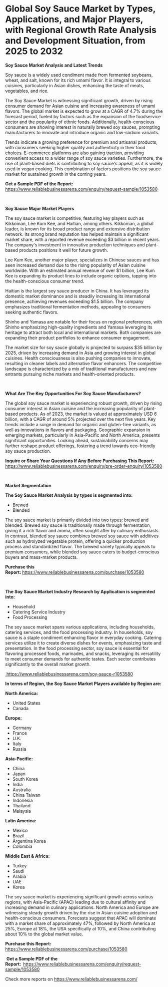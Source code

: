 <p><h1>Global Soy Sauce Market by Types, Applications, and Major Players, with Regional Growth Rate Analysis and Development Situation, from 2025 to 2032</h1></p><p><strong>Soy Sauce Market Analysis and Latest Trends</strong></p>
<p><p>Soy sauce is a widely used condiment made from fermented soybeans, wheat, and salt, known for its rich umami flavor. It is integral to various cuisines, particularly in Asian dishes, enhancing the taste of meats, vegetables, and rice.</p><p>The Soy Sauce Market is witnessing significant growth, driven by rising consumer demand for Asian cuisine and increasing awareness of umami flavors. The global market is expected to grow at a CAGR of 4.7% during the forecast period, fueled by factors such as the expansion of the foodservice sector and the popularity of ethnic foods. Additionally, health-conscious consumers are showing interest in naturally brewed soy sauces, prompting manufacturers to innovate and introduce organic and low-sodium variants.</p><p>Trends indicate a growing preference for premium and artisanal products, with consumers seeking higher quality and authenticity in their food choices. E-commerce platforms are also gaining traction, providing convenient access to a wider range of soy sauce varieties. Furthermore, the rise of plant-based diets is contributing to soy sauce's appeal, as it is widely used in vegan cooking. This combination of factors positions the soy sauce market for sustained growth in the coming years.</p></p>
<p><strong>Get a Sample PDF of the Report:&nbsp;</strong> <a href="https://www.reliablebusinessarena.com/enquiry/request-sample/1053580?utm_campaign=2329&utm_medium=2&utm_source=Github&utm_content=ia&utm_term=14022025&utm_id=soy-sauce">https://www.reliablebusinessarena.com/enquiry/request-sample/1053580</a></p>
<p>&nbsp;</p>
<p><strong>Soy Sauce Major Market Players</strong></p>
<p><p>The soy sauce market is competitive, featuring key players such as Kikkoman, Lee Kum Kee, and Haitian, among others. Kikkoman, a global leader, is known for its broad product range and extensive distribution network. Its strong brand reputation has helped maintain a significant market share, with a reported revenue exceeding $3 billion in recent years. The company's investment in innovative production techniques and plant-based products positions it well for future growth.</p><p>Lee Kum Kee, another major player, specializes in Chinese sauces and has seen increased demand due to the rising popularity of Asian cuisine worldwide. With an estimated annual revenue of over $1 billion, Lee Kum Kee is expanding its product lines to include organic options, tapping into the health-conscious consumer trend.</p><p>Haitian is the largest soy sauce producer in China. It has leveraged its domestic market dominance and is steadily increasing its international presence, achieving revenues exceeding $1.5 billion. The company emphasizes traditional fermentation methods, appealing to consumers seeking authentic flavors.</p><p>Shinho and Yamasa are notable for their focus on regional preferences, with Shinho emphasizing high-quality ingredients and Yamasa leveraging its heritage to attract both local and international markets. Both companies are expanding their product portfolios to enhance consumer engagement.</p><p>The market size for soy sauce globally is projected to surpass $35 billion by 2025, driven by increasing demand in Asia and growing interest in global cuisines. Health consciousness is also pushing companies to innovate, resulting in cleaner labels and alternative flavor enhancers. The competitive landscape is characterized by a mix of traditional manufacturers and new entrants pursuing niche markets and health-oriented products.</p></p>
<p>&nbsp;</p>
<p><strong>What Are The Key Opportunities For Soy Sauce Manufacturers?</strong></p>
<p><p>The global soy sauce market is experiencing robust growth, driven by rising consumer interest in Asian cuisine and the increasing popularity of plant-based products. As of 2023, the market is valued at approximately USD 6 billion, with a CAGR of around 5% projected over the next five years. Key trends include a surge in demand for organic and gluten-free variants, as well as innovations in flavors and packaging. Geographic expansion in emerging markets, particularly in Asia-Pacific and North America, presents significant opportunities. Looking ahead, sustainability concerns may further reshape product offerings, fostering a trend towards eco-friendly soy sauce production.</p></p>
<p><strong>Inquire or Share Your Questions If Any Before Purchasing This Report:</strong> <a href="https://www.reliablebusinessarena.com/enquiry/pre-order-enquiry/1053580?utm_campaign=2329&utm_medium=2&utm_source=Github&utm_content=ia&utm_term=14022025&utm_id=soy-sauce">https://www.reliablebusinessarena.com/enquiry/pre-order-enquiry/1053580</a></p>
<p>&nbsp;</p>
<p><strong>Market Segmentation</strong></p>
<p><strong>The Soy Sauce Market Analysis by types is segmented into:</strong></p>
<p><ul><li>Brewed</li><li>Blended</li></ul></p>
<p><p>The soy sauce market is primarily divided into two types: brewed and blended. Brewed soy sauce is traditionally made through fermentation, giving it a rich flavor and aroma, often sought after by culinary enthusiasts. In contrast, blended soy sauce combines brewed soy sauce with additives such as hydrolyzed vegetable protein, offering a quicker production process and standardized flavor. The brewed variety typically appeals to premium consumers, while blended soy sauce caters to budget-conscious buyers and mass-market products.</p></p>
<p><strong>Purchase this Report:&nbsp;</strong><a href="https://www.reliablebusinessarena.com/purchase/1053580?utm_campaign=2329&utm_medium=2&utm_source=Github&utm_content=ia&utm_term=14022025&utm_id=soy-sauce">https://www.reliablebusinessarena.com/purchase/1053580</a></p>
<p>&nbsp;</p>
<p><strong>The Soy Sauce Market Industry Research by Application is segmented into:</strong></p>
<p><ul><li>Household</li><li>Catering Service Industry</li><li>Food Processing</li></ul></p>
<p><p>The soy sauce market spans various applications, including households, catering services, and the food processing industry. In households, soy sauce is a staple condiment enhancing flavor in everyday cooking. Catering services utilize it to create diverse dishes for events, emphasizing taste and presentation. In the food processing sector, soy sauce is essential for flavoring processed foods, marinades, and snacks, leveraging its versatility to meet consumer demands for authentic tastes. Each sector contributes significantly to the overall market growth.</p></p>
<p><a href="https://www.reliablebusinessarena.com/soy-sauce-r1053580?utm_campaign=2329&utm_medium=2&utm_source=Github&utm_content=ia&utm_term=14022025&utm_id=soy-sauce">&nbsp;https://www.reliablebusinessarena.com/soy-sauce-r1053580</a></p>
<p><strong>In terms of Region, the Soy Sauce Market Players available by Region are:</strong></p>
<p>
    <p> <strong> North America: </strong>
        <ul>
            <li>United States</li>
            <li>Canada</li>
        </ul>
        </p> 
    <p> <strong> Europe: </strong>
        <ul>
            <li>Germany</li>
            <li>France</li>
            <li>U.K.</li>
            <li>Italy</li>
            <li>Russia</li>
        </ul>
        </p> 
    <p> <strong> Asia-Pacific: </strong>
        <ul>
            <li>China</li>
            <li>Japan</li>
            <li>South Korea</li>
            <li>India</li>
            <li>Australia</li>
            <li>China Taiwan</li>
            <li>Indonesia</li>
            <li>Thailand</li>
            <li>Malaysia</li>
        </ul>
        </p> 
    <p> <strong> Latin America: </strong>
        <ul>
            <li>Mexico</li>
            <li>Brazil</li>
            <li>Argentina Korea</li>
            <li>Colombia</li>
        </ul>
        </p> 
    <p> <strong> Middle East & Africa: </strong>
        <ul>
            <li>Turkey</li>
            <li>Saudi</li>
            <li>Arabia</li>
            <li>UAE</li>
            <li>Korea</li>
        </ul>
    </p>
    </p>
<p><p>The soy sauce market is experiencing significant growth across various regions, with Asia-Pacific (APAC) leading due to cultural affinity and increasing demand in culinary applications. North America and Europe are witnessing steady growth driven by the rise in Asian cuisine adoption and health-conscious consumers. Forecasts suggest that APAC will dominate with a market share of approximately 47%, followed by North America at 25%, Europe at 18%, the USA specifically at 10%, and China contributing about 10% to the global market value.</p></p>
<p><strong>Purchase this Report: </strong><a href="https://www.reliablebusinessarena.com/purchase/1053580?utm_campaign=2329&utm_medium=2&utm_source=Github&utm_content=ia&utm_term=14022025&utm_id=soy-sauce">https://www.reliablebusinessarena.com/purchase/1053580</a></p>
<p>&nbsp;<strong>Get a Sample PDF of the Report:&nbsp;&nbsp;</strong><a href="https://www.reliablebusinessarena.com/enquiry/request-sample/1053580?utm_campaign=2329&utm_medium=2&utm_source=Github&utm_content=ia&utm_term=14022025&utm_id=soy-sauce">https://www.reliablebusinessarena.com/enquiry/request-sample/1053580</a></p>
<p><strong></strong></p>
<p>Check more reports on <a href="https://www.reliablebusinessarena.com/?utm_campaign=2329&utm_medium=2&utm_source=Github&utm_content=ia&utm_term=14022025&utm_id=soy-sauce">https://www.reliablebusinessarena.com/</a></p>